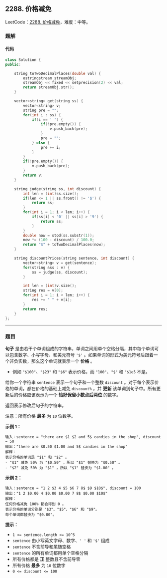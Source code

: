 ## 2288. 价格减免

LeetCode：[2288. 价格减免](https://leetcode.cn/problems/apply-discount-to-prices/)，难度：中等。

### 题解

#### 代码

```c++
class Solution {
public:

    string toTwoDecimalPlaces(double val) {
        ostringstream streamObj;
        streamObj << fixed << setprecision(2) << val;
        return streamObj.str();
    }

    vector<string> get(string ss) {
        vector<string> v;
        string pre = "";
        for(int i : ss) {
            if(i == ' ') {
                if(!pre.empty()) {
                    v.push_back(pre);
                }
                pre = "";
            } else {
                pre += i;
            }
        }
        if(!pre.empty()) {
            v.push_back(pre);
        }
        return v;
    }

    string judge(string ss, int discount) {
        int len = (int)ss.size();
        if(len <= 1 || ss.front() != '$') {
            return ss;
        }
        for(int i = 1; i < len; i++) {
            if(ss[i] < '0' || ss[i] > '9') {
                return ss;
            }
        }
        double now = stod(ss.substr(1));
        now *= (100 - discount) / 100.0;
        return "$" + toTwoDecimalPlaces(now);
    }

    string discountPrices(string sentence, int discount) {
        vector<string> v = get(sentence);
        for(string &ss : v) {
            ss = judge(ss, discount);
        }

        int len = (int)v.size();
        string res = v[0];
        for(int i = 1; i < len; i++) {
            res += " " + v[i];
        }
        return res;
    }
};
```



---



### 题目

**句子** 是由若干个单词组成的字符串，单词之间用单个空格分隔，其中每个单词可以包含数字、小写字母、和美元符号 `'$'` 。如果单词的形式为美元符号后跟着一个非负实数，那么这个单词就表示一个 **价格** 。

- 例如 `"$100"`、`"$23"` 和 `"$6"` 表示价格，而 `"100"`、`"$"` 和 `"$1e5` 不是。

给你一个字符串 `sentence` 表示一个句子和一个整数 `discount` 。对于每个表示价格的单词，都在价格的基础上减免 `discount%` ，并 **更新** 该单词到句子中。所有更新后的价格应该表示为一个 **恰好保留小数点后两位** 的数字。

返回表示修改后句子的字符串。

注意：所有价格 **最多** 为 `10` 位数字。

 

**示例 1：**

```
输入：sentence = "there are $1 $2 and 5$ candies in the shop", discount = 50
输出："there are $0.50 $1.00 and 5$ candies in the shop"
解释：
表示价格的单词是 "$1" 和 "$2" 。 
- "$1" 减免 50% 为 "$0.50" ，所以 "$1" 替换为 "$0.50" 。
- "$2" 减免 50% 为 "$1" ，所以 "$1" 替换为 "$1.00" 。
```

**示例 2：**

```
输入：sentence = "1 2 $3 4 $5 $6 7 8$ $9 $10$", discount = 100
输出："1 2 $0.00 4 $0.00 $0.00 7 8$ $0.00 $10$"
解释：
任何价格减免 100% 都会得到 0 。
表示价格的单词分别是 "$3"、"$5"、"$6" 和 "$9"。
每个单词都替换为 "$0.00"。
```

 

**提示：**

- `1 <= sentence.length <= 10^5`
- `sentence` 由小写英文字母、数字、`' '` 和 `'$'` 组成
- `sentence` 不含前导和尾随空格
- `sentence` 的所有单词都用单个空格分隔
- 所有价格都是 **正** 整数且不含前导零
- 所有价格 **最多** 为 `10` 位数字
- `0 <= discount <= 100`


